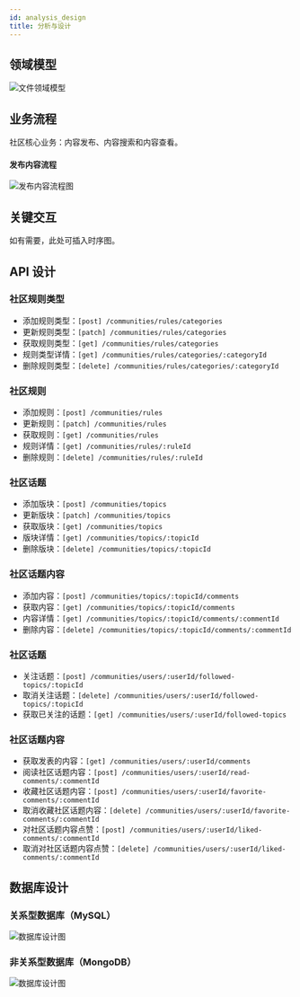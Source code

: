 ```yaml
---
id: analysis_design
title: 分析与设计
---
```


## 领域模型

![文件领域模型](/img/domain_model_file.png)

## 业务流程

社区核心业务：内容发布、内容搜索和内容查看。

#### 发布内容流程

![发布内容流程图](/img/communities-content-public-procedures.png)

## 关键交互

如有需要，此处可插入时序图。

## API 设计

### 社区规则类型

- 添加规则类型：```[post] /communities/rules/categories```
- 更新规则类型：```[patch] /communities/rules/categories```
- 获取规则类型：```[get] /communities/rules/categories```
- 规则类型详情：```[get] /communities/rules/categories/:categoryId```
- 删除规则类型：```[delete] /communities/rules/categories/:categoryId```

### 社区规则

- 添加规则：```[post] /communities/rules```
- 更新规则：```[patch] /communities/rules```
- 获取规则：```[get] /communities/rules```
- 规则详情：```[get] /communities/rules/:ruleId```
- 删除规则：```[delete] /communities/rules/:ruleId```

### 社区话题

- 添加版块：```[post] /communities/topics```
- 更新版块：```[patch] /communities/topics```
- 获取版块：```[get] /communities/topics```
- 版块详情：```[get] /communities/topics/:topicId```
- 删除版块：```[delete] /communities/topics/:topicId```

### 社区话题内容

- 添加内容：```[post] /communities/topics/:topicId/comments```
- 获取内容：```[get] /communities/topics/:topicId/comments```
- 内容详情：```[get] /communities/topics/:topicId/comments/:commentId```
- 删除内容：```[delete] /communities/topics/:topicId/comments/:commentId```

### 社区话题

- 关注话题：```[post] /communities/users/:userId/followed-topics/:topicId```
- 取消关注话题：```[delete] /communities/users/:userId/followed-topics/:topicId```
- 获取已关注的话题：```[get] /communities/users/:userId/followed-topics```

### 社区话题内容

- 获取发表的内容：```[get] /communities/users/:userId/comments```
- 阅读社区话题内容：```[post] /communities/users/:userId/read-comments/:commentId```
- 收藏社区话题内容：```[post] /communities/users/:userId/favorite-comments/:commentId```
- 取消收藏社区话题内容：```[delete] /communities/users/:userId/favorite-comments/:commentId```
- 对社区话题内容点赞：```[post] /communities/users/:userId/liked-comments/:commentId```
- 取消对社区话题内容点赞：```[delete] /communities/users/:userId/liked-comments/:commentId```

## 数据库设计

### 关系型数据库（MySQL）

![数据库设计图](/img/communities-dbs.png)

### 非关系型数据库（MongoDB）

![数据库设计图](/img/communities-dbs.png)
